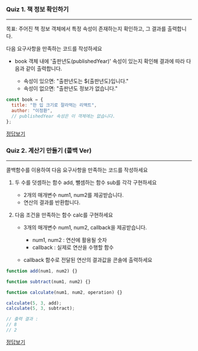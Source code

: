 ### Quiz 1. 책 정보 확인하기

---

목표: 주어진 책 정보 객체에서 특정 속성이 존재하는지 확인하고, 그 결과를 출력합니다.

다음 요구사항을 만족하는 코드를 작성하세요

- book 객체 내에 '출판년도(publishedYear)' 속성이 있는지 확인해 결과에 따라 다음과 같이 출력합니다.

  - 속성이 있으면: "출판년도는 ${출판년도}입니다."
  - 속성이 없으면: "출판년도 정보가 없습니다."

```javascript
const book = {
  title: "한 입 크기로 잘라먹는 리액트",
  author: "이정환",
  // publishedYear 속성은 이 객체에는 없습니다.
};
```

[정답보기](https://github.com/winterlood/onebite-react-challenge/blob/main/missions/day04/coding-quiz/quiz1/answer.js)

### Quiz 2. 계산기 만들기 (콜백 Ver)

---

콜백함수를 이용하여 다음 요구사항을 만족하는 코드를 작성하세요

1. 두 수를 덧셈하는 함수 add, 뺄셈하는 함수 sub를 각각 구현하세요

   - 2개의 매개변수 num1, num2를 제공받습니다.
   - 연산의 결과를 반환합니다.

2. 다음 조건을 만족하는 함수 calc를 구현하세요

   - 3개의 매개변수 num1, num2, callback을 제공받습니다.

     - num1, num2 : 연산에 활용될 숫자
     - callback : 실제로 연산을 수행할 함수

   - callback 함수로 전달된 연산의 결과값을 콘솔에 출력하세요

```javascript
function add(num1, num2) {}

function subtract(num1, num2) {}

function calculate(num1, num2, operation) {}

calculate(5, 3, add);
calculate(5, 3, subtract);

// 출력 결과 :
// 8
// 2
```

[정답보기](https://github.com/winterlood/onebite-react-challenge/blob/main/missions/day04/coding-quiz/quiz2/answer.js)
